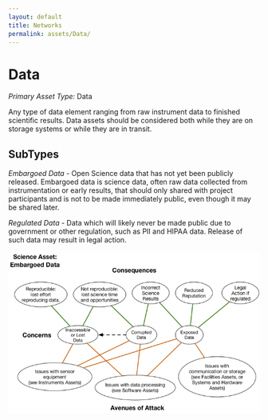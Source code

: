 ```yaml
---
layout: default
title: Networks
permalink: assets/Data/
---
```


# Data

*Primary Asset Type:*  Data

Any type of data element ranging from raw instrument data to finished scientific results.  Data assets should be considered both while they are on storage systems or while they are in transit.

## SubTypes

*Embargoed Data* - Open Science data that has not yet been publicly released.  Embargoed data is science data, often raw data collected from instrumentation or early results, that should only shared with project participants and is not to be made immediately public, even though it may be shared later.

*Regulated Data* - Data which will likely never be made public due to government or other regulation, such as PII and HIPAA data.  Release of such data may result in legal action.


![Networks](../../diagrams/Embargoed_Data.png)